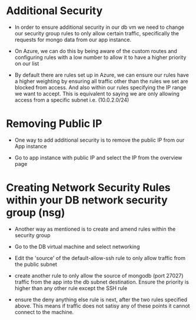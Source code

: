 # Additional Security

- In order to ensure additional security in our db vm we need to change our security group rules to only allow certain traffic, specifically the requests for mongo data from our app instance.

- On Azure, we can do this by being aware of the custom routes and configuring rules with a low number to allow it to have a higher priority on our list

- By default there are rules set up in Azure, we can ensure our rules have a higher weighting by ensuring all traffic other than the rules we set are blocked from access. And also within our rules specifying the IP range we want to accept. This is equivalent to saying we are only allowing access from a specific subnet i.e. (10.0.2.0/24)

# Removing Public IP
- One way to add additional security is to remove the public IP from our App instance

- Go to app instance with public IP and select the IP from the overview page


# Creating Network Security Rules within your DB network security group (nsg)

- Another way as mentioned is to create and amend rules within the security group

- Go to the DB virtual machine and select networking

- Edit the 'source' of the default-allow-ssh rule to only allow traffic from the public subnet

- create another rule to only allow the source of mongodb (port 27027) traffic from the app into the db subnet destination. Ensure the priority is higher than any other rule except the SSH rule

- ensure the deny anything else rule is next, after the two rules specified above. This means if traffic does not satisy any of these points it cannot connect to the machine.